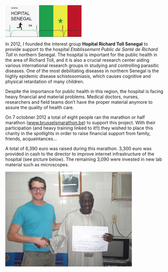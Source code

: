 
<img align="center" height="100" src="../images/Senegallogo2.png">

In 2012, I founded the interest group **Hopital Richard Toll Senegal** to provide support to the hospital *Etablissement Public de Santé de Richard Toll* in northern Senegal. The hospital is important for the public health in the area of Richard Toll, and it is also a crucial research center aiding various international research groups in studying and controlling parasitic diseases. One of the most debilitating diseases in northern Senegal is the highly epidemic disease schistosomiasis, which causes cognitive and physical retardation of many children. 

Despite the importance for public health in this region, the hospital is facing heavy financial and material problems. Medical doctors, nurses, researchers and field teams don’t have the proper material anymore to assure the quality of health care. 

On 7 octobner 2012 a total of eight people ran the marathon or half marathon (www.brusselsmarathon.be) to support this project. With their participation (and heavy training linked to it!!) they wished to place this charity in the spotlights in order to raise financial support from family, friends, acquaintances...

A total of 6,390 euro was raised during this marathon. 3,300 euro was provided in cash to the director to improve internet infrastructure of the hospital (see picture below). The remaining 3,090 were invested in new lab material such as microscopes.

<img align="center" height="300" src="../images/DSC01594.JPG">
